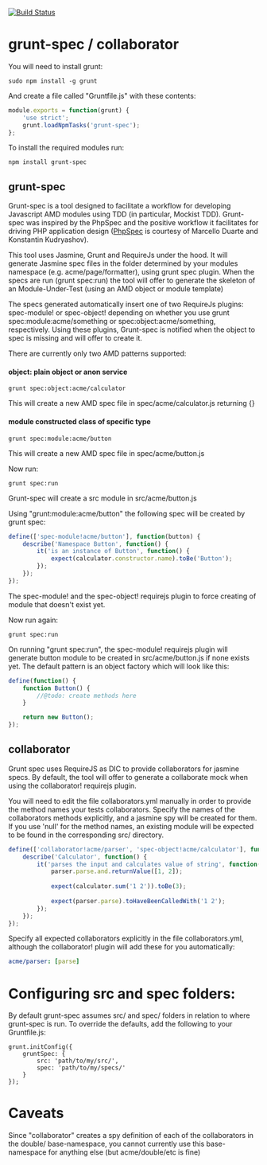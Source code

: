 [![Build Status](https://travis-ci.org/jon-acker/collaborator.svg?branch=master)](https://travis-ci.org/jon-acker/collaborator)

grunt-spec / collaborator
=========================

You will need to install grunt:
```
sudo npm install -g grunt
```

And create a file called "Gruntfile.js" with these contents:
```javascript
module.exports = function(grunt) {
    'use strict';
    grunt.loadNpmTasks('grunt-spec');
};
```


To install the required modules run:
```
npm install grunt-spec
```

grunt-spec
----------

Grunt-spec is a tool designed to facilitate a workflow for developing Javascript AMD modules using TDD (in particular, Mockist TDD).
Grunt-spec was inspired by the PhpSpec and the positive workflow it facilitates for driving PHP application design ([PhpSpec](http://www.phpspec.net/) is courtesy of Marcello Duarte and Konstantin Kudryashov).

This tool uses Jasmine, Grunt and RequireJs under the hood. It will generate Jasmine spec files in the folder determined by your modules namespace (e.g. acme/page/formatter), using grunt spec plugin. When the specs are run (grunt spec:run) the tool will offer to generate
the skeleton of an Module-Under-Test (using an AMD object or module template)

The specs generated automatically insert one of two RequireJs plugins: spec-module! or spec-object! depending on whether you use
grunt spec:module:acme/something or spec:object:acme/something, respectively. Using these plugins, Grunt-spec is notified when the object to spec
is missing and will offer to create it.

There are currently only two AMD patterns supported:

#### object: plain object or anon service
```
grunt spec:object:acme/calculator
```
This will create a new AMD spec file in spec/acme/calculator.js returning {}

#### module constructed class of specific type
```
grunt spec:module:acme/button
```
This will create a new AMD spec file in spec/acme/button.js

Now run:
```
grunt spec:run
```

Grunt-spec will create a src module in src/acme/button.js



Using "grunt:module:acme/button" the following spec will be created by grunt spec:
```javascript
define(['spec-module!acme/button'], function(button) {
    describe('Namespace Button', function() {
        it('is an instance of Button', function() {
            expect(calculator.constructor.name).toBe('Button');
        });
    });
});
```

The spec-module! and the spec-object! requirejs plugin to force creating of module that doesn't exist yet.

Now run again:
```
grunt spec:run
```


On running "grunt spec:run", the spec-module! requirejs plugin will generate button module to be created in src/acme/button.js if none exists yet. The default pattern is an object factory which will look like this:
```javascript
define(function() {
    function Button() {
        //@todo: create methods here
    }

    return new Button();
});
```

collaborator
------------

Grunt spec uses RequireJS as  DIC to provide collaborators for jasmine specs. By default, the tool will offer to generate a collaborate mock when using the collaborator! requirejs plugin.

You will need to edit the file collaborators.yml manually in order to provide the method names your tests collaborators.
Specify the names of the collaborators methods explicitly, and a jasmine spy will be created for them.
If you use 'null' for the method names, an existing module will be expected to be found in the corresponding src/ directory.

```javascript
define(['collaborator!acme/parser', 'spec-object!acme/calculator'], function(calculator) {
    describe('Calculator', function() {
        it('parses the input and calculates value of string', function() {
            parser.parse.and.returnValue([1, 2]);
        
            expect(calculator.sum('1 2')).toBe(3);
            
            expect(parser.parse).toHaveBeenCalledWith('1 2');
        });
    });
});
```

Specify all expected collaborators explicitly in the file collaborators.yml, although the collaborator! plugin will add these for you automatically:
```yaml
acme/parser: [parse]
```

Configuring src and spec folders:
=====================================

By default grunt-spec assumes src/ and spec/ folders in relation to where grunt-spec is run. To override the defaults, add the following to your Gruntfile.js:
```
grunt.initConfig({
    gruntSpec: {
        src: 'path/to/my/src/',
        spec: 'path/to/my/specs/'
    }
});
```

Caveats
=======

Since "collaborator" creates a spy definition of each of the collaborators in the double/ base-namespace, you cannot currently use this base-namespace for anything else (but acme/double/etc is fine)
